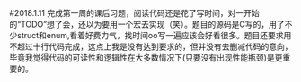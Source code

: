 #2018.1.11
完成第一周的课后习题，阅读代码还是花了写时间，对一开始的“TODO”想了会，还以为要用一个宏去实现（笑）。题目的源码是C写的，用了不少struct和enum,看着好费力气，找时间oo写一遍应该会好看很多。题目还要求用不超过十行代码完成，这点上我是没有达到要求的，但并没有去删减代码的意向，毕竟我觉得代码的可读性和逻辑性在大多数情况下(只要没有出现性能瓶颈)是更重要的。
